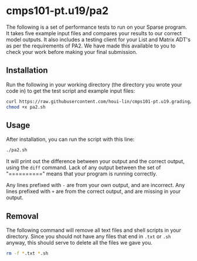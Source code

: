 # cmps101-pt.u19/pa2

The following is a set of performance tests to run on your Sparse program. It takes five example input files and compares your results to our correct model outputs. It also includes a testing client for your List and Matrix ADT's as per the requirements of PA2. We have made this available to you to check your work before making your final submission.

## Installation

Run the following in your working directory (the directory you wrote your code in) to get the test script and example input files:

```bash
curl https://raw.githubusercontent.com/houi-lin/cmps101-pt.u19.grading/master/pa2/pa2.sh > pa2.sh
chmod +x pa2.sh
```

## Usage

After installation, you can run the script with this line:

```bash
./pa2.sh
```

It will print out the difference between your output and the correct output, using the `diff` command. Lack of any output between the set of "==========" means that your program is running correctly.

Any lines prefixed with `-` are from your own output, and are incorrect. Any lines prefixed with `+` are from the correct output, and are missing in your output.

## Removal

The following command will remove all text files and shell scripts in your directory. Since you should not have any files that end in `.txt` or `.sh` anyway, this should serve to delete all the files we gave you.

```bash
rm -f *.txt *.sh
```
